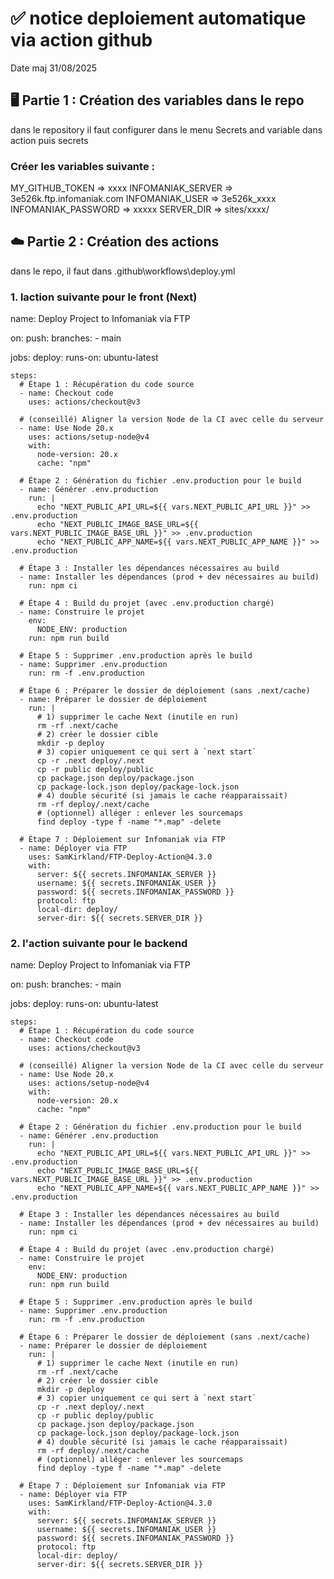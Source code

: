 # ✅ notice deploiement automatique via action github
Date maj 31/08/2025
## 🖥️ Partie 1 : Création des variables dans le repo
dans le repository il faut configurer dans le menu Secrets and variable dans action puis secrets

### Créer les variables suivante :
MY_GITHUB_TOKEN => xxxx
INFOMANIAK_SERVER => 3e526k.ftp.infomaniak.com
INFOMANIAK_USER => 3e526k_xxxx
INFOMANIAK_PASSWORD => xxxxx
SERVER_DIR    => sites/xxxx/

## ☁️ Partie 2 : Création des actions
dans le repo, il faut dans .github\workflows\deploy.yml

### 1. laction suivante pour le front (Next)
name: Deploy Project to Infomaniak via FTP

on:
  push:
    branches:
      - main

jobs:
  deploy:
    runs-on: ubuntu-latest

    steps:
      # Étape 1 : Récupération du code source
      - name: Checkout code
        uses: actions/checkout@v3

      # (conseillé) Aligner la version Node de la CI avec celle du serveur
      - name: Use Node 20.x
        uses: actions/setup-node@v4
        with:
          node-version: 20.x
          cache: "npm"

      # Étape 2 : Génération du fichier .env.production pour le build
      - name: Générer .env.production
        run: |
          echo "NEXT_PUBLIC_API_URL=${{ vars.NEXT_PUBLIC_API_URL }}" >> .env.production
          echo "NEXT_PUBLIC_IMAGE_BASE_URL=${{ vars.NEXT_PUBLIC_IMAGE_BASE_URL }}" >> .env.production
          echo "NEXT_PUBLIC_APP_NAME=${{ vars.NEXT_PUBLIC_APP_NAME }}" >> .env.production

      # Étape 3 : Installer les dépendances nécessaires au build
      - name: Installer les dépendances (prod + dev nécessaires au build)
        run: npm ci

      # Étape 4 : Build du projet (avec .env.production chargé)
      - name: Construire le projet
        env:
          NODE_ENV: production
        run: npm run build

      # Étape 5 : Supprimer .env.production après le build
      - name: Supprimer .env.production
        run: rm -f .env.production

      # Étape 6 : Préparer le dossier de déploiement (sans .next/cache)
      - name: Préparer le dossier de déploiement
        run: |
          # 1) supprimer le cache Next (inutile en run)
          rm -rf .next/cache
          # 2) créer le dossier cible
          mkdir -p deploy
          # 3) copier uniquement ce qui sert à `next start`
          cp -r .next deploy/.next
          cp -r public deploy/public
          cp package.json deploy/package.json
          cp package-lock.json deploy/package-lock.json
          # 4) double sécurité (si jamais le cache réapparaissait)
          rm -rf deploy/.next/cache
          # (optionnel) alléger : enlever les sourcemaps
          find deploy -type f -name "*.map" -delete

      # Étape 7 : Déploiement sur Infomaniak via FTP
      - name: Déployer via FTP
        uses: SamKirkland/FTP-Deploy-Action@4.3.0
        with:
          server: ${{ secrets.INFOMANIAK_SERVER }}
          username: ${{ secrets.INFOMANIAK_USER }}
          password: ${{ secrets.INFOMANIAK_PASSWORD }}
          protocol: ftp
          local-dir: deploy/
          server-dir: ${{ secrets.SERVER_DIR }}


### 2. l'action suivante pour le backend

name: Deploy Project to Infomaniak via FTP

on:
  push:
    branches:
      - main

jobs:
  deploy:
    runs-on: ubuntu-latest

    steps:
      # Étape 1 : Récupération du code source
      - name: Checkout code
        uses: actions/checkout@v3

      # (conseillé) Aligner la version Node de la CI avec celle du serveur
      - name: Use Node 20.x
        uses: actions/setup-node@v4
        with:
          node-version: 20.x
          cache: "npm"

      # Étape 2 : Génération du fichier .env.production pour le build
      - name: Générer .env.production
        run: |
          echo "NEXT_PUBLIC_API_URL=${{ vars.NEXT_PUBLIC_API_URL }}" >> .env.production
          echo "NEXT_PUBLIC_IMAGE_BASE_URL=${{ vars.NEXT_PUBLIC_IMAGE_BASE_URL }}" >> .env.production
          echo "NEXT_PUBLIC_APP_NAME=${{ vars.NEXT_PUBLIC_APP_NAME }}" >> .env.production

      # Étape 3 : Installer les dépendances nécessaires au build
      - name: Installer les dépendances (prod + dev nécessaires au build)
        run: npm ci

      # Étape 4 : Build du projet (avec .env.production chargé)
      - name: Construire le projet
        env:
          NODE_ENV: production
        run: npm run build

      # Étape 5 : Supprimer .env.production après le build
      - name: Supprimer .env.production
        run: rm -f .env.production

      # Étape 6 : Préparer le dossier de déploiement (sans .next/cache)
      - name: Préparer le dossier de déploiement
        run: |
          # 1) supprimer le cache Next (inutile en run)
          rm -rf .next/cache
          # 2) créer le dossier cible
          mkdir -p deploy
          # 3) copier uniquement ce qui sert à `next start`
          cp -r .next deploy/.next
          cp -r public deploy/public
          cp package.json deploy/package.json
          cp package-lock.json deploy/package-lock.json
          # 4) double sécurité (si jamais le cache réapparaissait)
          rm -rf deploy/.next/cache
          # (optionnel) alléger : enlever les sourcemaps
          find deploy -type f -name "*.map" -delete

      # Étape 7 : Déploiement sur Infomaniak via FTP
      - name: Déployer via FTP
        uses: SamKirkland/FTP-Deploy-Action@4.3.0
        with:
          server: ${{ secrets.INFOMANIAK_SERVER }}
          username: ${{ secrets.INFOMANIAK_USER }}
          password: ${{ secrets.INFOMANIAK_PASSWORD }}
          protocol: ftp
          local-dir: deploy/
          server-dir: ${{ secrets.SERVER_DIR }}
